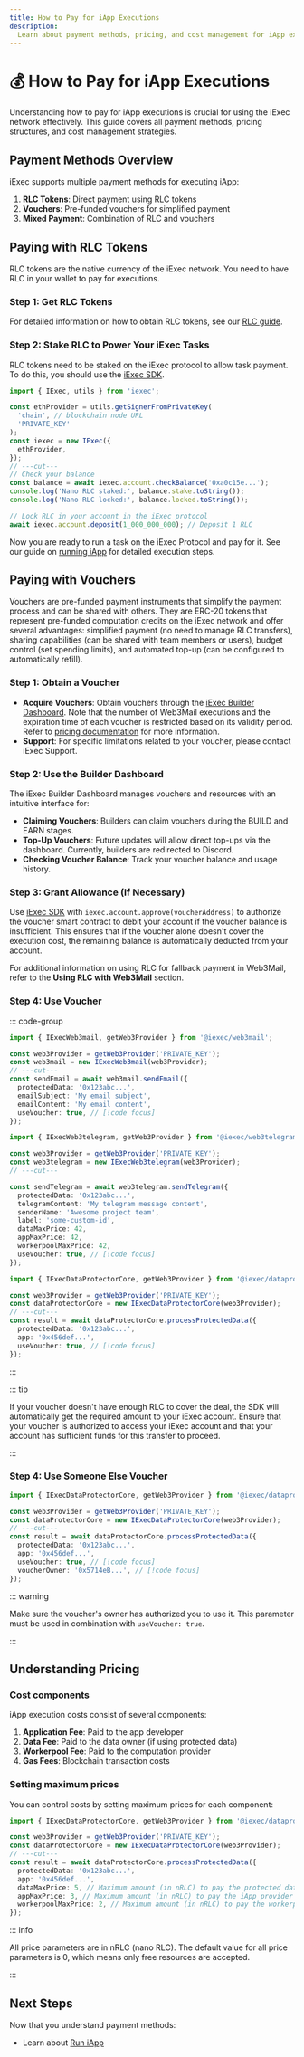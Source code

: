 ```yaml
---
title: How to Pay for iApp Executions
description:
  Learn about payment methods, pricing, and cost management for iApp executions
---
```


# 💰 How to Pay for iApp Executions

Understanding how to pay for iApp executions is crucial for using the iExec
network effectively. This guide covers all payment methods, pricing structures,
and cost management strategies.

## Payment Methods Overview

iExec supports multiple payment methods for executing iApp:

1. **RLC Tokens**: Direct payment using RLC tokens
2. **Vouchers**: Pre-funded vouchers for simplified payment
3. **Mixed Payment**: Combination of RLC and vouchers

## Paying with RLC Tokens

RLC tokens are the native currency of the iExec network. You need to have RLC in
your wallet to pay for executions.

### Step 1: Get RLC Tokens

For detailed information on how to obtain RLC tokens, see our
[RLC guide](/get-started/overview/rlc.md).

### Step 2: Stake RLC to Power Your iExec Tasks

RLC tokens need to be staked on the iExec protocol to allow task payment. To do
this, you should use the [iExec SDK](/references/sdk.md).

```ts twoslash
import { IExec, utils } from 'iexec';

const ethProvider = utils.getSignerFromPrivateKey(
  'chain', // blockchain node URL
  'PRIVATE_KEY'
);
const iexec = new IExec({
  ethProvider,
});
// ---cut---
// Check your balance
const balance = await iexec.account.checkBalance('0xa0c15e...');
console.log('Nano RLC staked:', balance.stake.toString());
console.log('Nano RLC locked:', balance.locked.toString());

// Lock RLC in your account in the iExec protocol
await iexec.account.deposit(1_000_000_000); // Deposit 1 RLC
```

Now you are ready to run a task on the iExec Protocol and pay for it. See our
guide on [running iApp](/guides/use-iapp/run-iapp.md) for detailed execution
steps.

## Paying with Vouchers <ChainNotSupportedBadge />

Vouchers are pre-funded payment instruments that simplify the payment process
and can be shared with others. They are ERC-20 tokens that represent pre-funded
computation credits on the iExec network and offer several advantages:
simplified payment (no need to manage RLC transfers), sharing capabilities (can
be shared with team members or users), budget control (set spending limits), and
automated top-up (can be configured to automatically refill).

### Step 1: Obtain a Voucher

- **Acquire Vouchers**: Obtain vouchers through the
  [iExec Builder Dashboard](https://builder.iex.ec/). Note that the number of
  Web3Mail executions and the expiration time of each voucher is restricted
  based on its validity period. Refer to
  [pricing documentation](https://www.iex.ec/voucher) for more information.
- **Support**: For specific limitations related to your voucher, please contact
  iExec Support.

### Step 2: Use the Builder Dashboard

<ImageViewer
  :image-url-dark="builderDashboardImage"
  image-alt="Builder Dashboard Overview"
  link-url="https://builder.iex.ec/"
  caption="Access the Builder Dashboard"
/>

The iExec Builder Dashboard manages vouchers and resources with an intuitive
interface for:

- **Claiming Vouchers**: Builders can claim vouchers during the BUILD and EARN
  stages.
- **Top-Up Vouchers**: Future updates will allow direct top-ups via the
  dashboard. Currently, builders are redirected to Discord.
- **Checking Voucher Balance**: Track your voucher balance and usage history.

### Step 3: Grant Allowance (If Necessary)

Use [iExec SDK](/references/sdk.md) with `iexec.account.approve(voucherAddress)`
to authorize the voucher smart contract to debit your account if the voucher
balance is insufficient. This ensures that if the voucher alone doesn't cover
the execution cost, the remaining balance is automatically deducted from your
account.

For additional information on using RLC for fallback payment in Web3Mail, refer
to the **Using RLC with Web3Mail** section.

### Step 4: Use Voucher

::: code-group

```ts twoslash [Web3Mail]
import { IExecWeb3mail, getWeb3Provider } from '@iexec/web3mail';

const web3Provider = getWeb3Provider('PRIVATE_KEY');
const web3mail = new IExecWeb3mail(web3Provider);
// ---cut---
const sendEmail = await web3mail.sendEmail({
  protectedData: '0x123abc...',
  emailSubject: 'My email subject',
  emailContent: 'My email content',
  useVoucher: true, // [!code focus]
});
```

```ts twoslash [Web3Telegram]
import { IExecWeb3telegram, getWeb3Provider } from '@iexec/web3telegram';

const web3Provider = getWeb3Provider('PRIVATE_KEY');
const web3telegram = new IExecWeb3telegram(web3Provider);
// ---cut---

const sendTelegram = await web3telegram.sendTelegram({
  protectedData: '0x123abc...',
  telegramContent: 'My telegram message content',
  senderName: 'Awesome project team',
  label: 'some-custom-id',
  dataMaxPrice: 42,
  appMaxPrice: 42,
  workerpoolMaxPrice: 42,
  useVoucher: true, // [!code focus]
});
```

```ts twoslash [Any iApp]
import { IExecDataProtectorCore, getWeb3Provider } from '@iexec/dataprotector';

const web3Provider = getWeb3Provider('PRIVATE_KEY');
const dataProtectorCore = new IExecDataProtectorCore(web3Provider);
// ---cut---
const result = await dataProtectorCore.processProtectedData({
  protectedData: '0x123abc...',
  app: '0x456def...',
  useVoucher: true, // [!code focus]
});
```

:::

::: tip

If your voucher doesn't have enough RLC to cover the deal, the SDK will
automatically get the required amount to your iExec account. Ensure that your
voucher is authorized to access your iExec account and that your account has
sufficient funds for this transfer to proceed.

:::

### Step 4: Use Someone Else Voucher

```ts twoslash [Any iApp]
import { IExecDataProtectorCore, getWeb3Provider } from '@iexec/dataprotector';

const web3Provider = getWeb3Provider('PRIVATE_KEY');
const dataProtectorCore = new IExecDataProtectorCore(web3Provider);
// ---cut---
const result = await dataProtectorCore.processProtectedData({
  protectedData: '0x123abc...',
  app: '0x456def...',
  useVoucher: true, // [!code focus]
  voucherOwner: '0x5714eB...', // [!code focus]
});
```

::: warning

Make sure the voucher's owner has authorized you to use it. This parameter must
be used in combination with `useVoucher: true`.

:::

## Understanding Pricing

### Cost components

iApp execution costs consist of several components:

1. **Application Fee**: Paid to the app developer
2. **Data Fee**: Paid to the data owner (if using protected data)
3. **Workerpool Fee**: Paid to the computation provider
4. **Gas Fees**: Blockchain transaction costs

### Setting maximum prices

You can control costs by setting maximum prices for each component:

```ts twoslash
import { IExecDataProtectorCore, getWeb3Provider } from '@iexec/dataprotector';

const web3Provider = getWeb3Provider('PRIVATE_KEY');
const dataProtectorCore = new IExecDataProtectorCore(web3Provider);
// ---cut---
const result = await dataProtectorCore.processProtectedData({
  protectedData: '0x123abc...',
  app: '0x456def...',
  dataMaxPrice: 5, // Maximum amount (in nRLC) to pay the protected data owner
  appMaxPrice: 3, // Maximum amount (in nRLC) to pay the iApp provider
  workerpoolMaxPrice: 2, // Maximum amount (in nRLC) to pay the workerpool provider
});
```

::: info

All price parameters are in nRLC (nano RLC). The default value for all price
parameters is 0, which means only free resources are accepted.

:::

## Next Steps

Now that you understand payment methods:

- Learn about [Run iApp](/guides/use-iapp/run-iapp)

<script setup>
import ChainNotSupportedBadge from '@/components/ChainNotSupportedBadge.vue'
import ImageViewer from '@/components/ImageViewer.vue';

// Assets
import builderDashboardImage from '@/assets/tooling-&-explorers/builder-dashboard/builder-dashboard.png';
</script>
